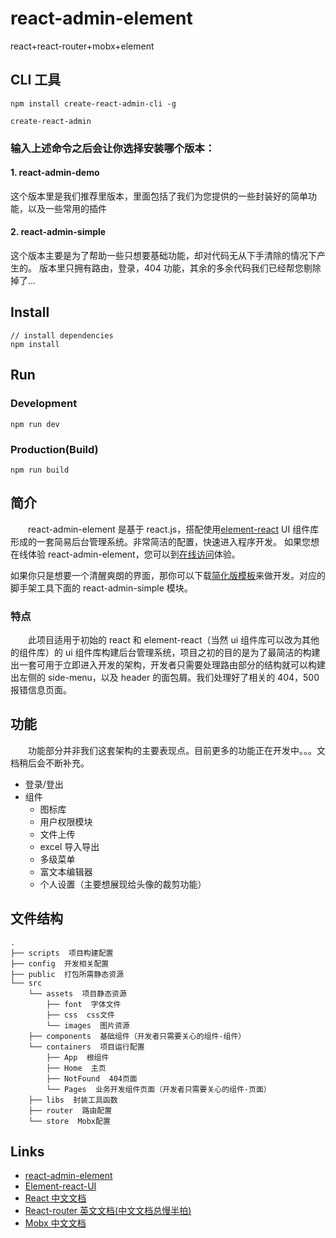 # react-admin-element

react+react-router+mobx+element

## CLI 工具

```
npm install create-react-admin-cli -g

create-react-admin
```

### 输入上述命令之后会让你选择安装哪个版本：

#### 1. react-admin-demo

这个版本里是我们推荐里版本，里面包括了我们为您提供的一些封装好的简单功能，以及一些常用的插件

#### 2. react-admin-simple

这个版本主要是为了帮助一些只想要基础功能，却对代码无从下手清除的情况下产生的。
版本里只拥有路由，登录，404 功能，其余的多余代码我们已经帮您剔除掉了...

## Install

```bush
// install dependencies
npm install
```

## Run

### Development

```bush
npm run dev
```

### Production(Build)

```bush
npm run build
```

## 简介

&emsp;&emsp;react-admin-element 是基于 react.js，搭配使用[element-react](https://elemefe.github.io/element-react/#/zh-CN/quick-start) UI 组件库形成的一套简易后台管理系统。非常简洁的配置，快速进入程序开发。
如果您想在线体验 react-admin-element，您可以到[在线访问](https://blubiubiu.github.io/build/#/)体验。

如果你只是想要一个清醒爽朗的界面，那你可以下载[简化版模板](https://github.com/Blubiubiu/react-admin-element/tree/clean_version)来做开发。对应的脚手架工具下面的 react-admin-simple 模块。

### 特点

&emsp;&emsp;此项目适用于初始的 react 和 element-react（当然 ui 组件库可以改为其他的组件库）的 ui 组件库构建后台管理系统，项目之初的目的是为了最简洁的构建出一套可用于立即进入开发的架构，开发者只需要处理路由部分的结构就可以构建出左侧的 side-menu，以及 header 的面包屑。我们处理好了相关的 404，500 报错信息页面。

## 功能

&emsp;&emsp;功能部分并非我们这套架构的主要表现点。目前更多的功能正在开发中。。。文档稍后会不断补充。

- 登录/登出
- 组件
  - 图标库
  - 用户权限模块
  - 文件上传
  - excel 导入导出
  - 多级菜单
  - 富文本编辑器
  - 个人设置（主要想展现给头像的裁剪功能）

## 文件结构

```shell
.
├── scripts  项目构建配置
├── config  开发相关配置
├── public  打包所需静态资源
└── src
    └── assets  项目静态资源
        ├── font  字体文件
        ├── css  css文件
        └── images  图片资源
    ├── components  基础组件（开发者只需要关心的组件-组件）
    └── containers  项目运行配置
        ├── App  根组件
        ├── Home  主页
        ├── NotFound  404页面
        └── Pages  业务开发组件页面（开发者只需要关心的组件-页面）
    ├── libs  封装工具函数
    ├── router  路由配置
    └── store  Mobx配置
```

## Links

- [react-admin-element](https://github.com/Blubiubiu/react-admin-element)
- [Element-react-UI](https://elemefe.github.io/element-react/#/zh-CN/quick-start)
- [React 中文文档](https://react.docschina.org/)
- [React-router 英文文档(中文文档总慢半拍)](https://reacttraining.com/react-router/)
- [Mobx 中文文档](https://cn.mobx.js.org/)

